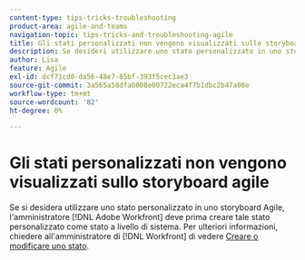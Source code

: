 ```yaml
---
content-type: tips-tricks-troubleshooting
product-area: agile-and-teams
navigation-topic: tips-tricks-and-troubleshooting-agile
title: Gli stati personalizzati non vengono visualizzati sullo storyboard agile
description: Se desideri utilizzare uno stato personalizzato in uno storyboard Agile, l'amministratore  [!DNL Adobe Workfront]  deve prima creare tale stato personalizzato come stato a livello di sistema.
author: Lisa
feature: Agile
exl-id: dcf71cd0-da56-48e7-85bf-393f5cec3ae3
source-git-commit: 3a565a58dfa6008e00722eca4f7b1dbc2b47a08e
workflow-type: tm+mt
source-wordcount: '82'
ht-degree: 0%

---
```


# Gli stati personalizzati non vengono visualizzati sullo storyboard agile

Se si desidera utilizzare uno stato personalizzato in uno storyboard Agile, l&#39;amministratore [!DNL Adobe Workfront] deve prima creare tale stato personalizzato come stato a livello di sistema. Per ulteriori informazioni, chiedere all&#39;amministratore di [!DNL Workfront] di vedere [Creare o modificare uno stato](../../administration-and-setup/customize-workfront/creating-custom-status-and-priority-labels/create-or-edit-a-status.md).
